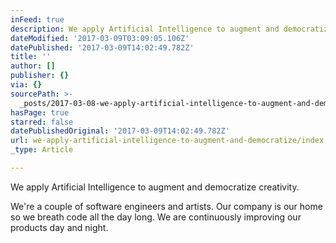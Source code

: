 ```yaml
---
inFeed: true
description: We apply Artificial Intelligence to augment and democratize creativity.
dateModified: '2017-03-09T03:09:05.106Z'
datePublished: '2017-03-09T14:02:49.782Z'
title: ''
author: []
publisher: {}
via: {}
sourcePath: >-
  _posts/2017-03-08-we-apply-artificial-intelligence-to-augment-and-democratize.md
hasPage: true
starred: false
datePublishedOriginal: '2017-03-09T14:02:49.782Z'
url: we-apply-artificial-intelligence-to-augment-and-democratize/index.html
_type: Article

---
```

We apply Artificial Intelligence to augment and democratize creativity.

We're a couple of software engineers and artists. Our company is our home so we breath code all the day long. We are continuously improving our products day and night.